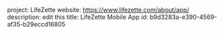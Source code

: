 project: LifeZette
website: https://www.lifezette.com/about/app/
description: edit this
title: LifeZette Mobile App
id: b9d3283a-e390-4569-af35-b29eccd16805
